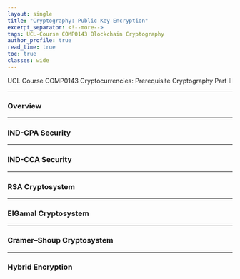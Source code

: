 ```yaml
---
layout: single
title: "Cryptography: Public Key Encryption"
excerpt_separator: <!--more-->
tags: UCL-Course COMP0143 Blockchain Cryptography
author_profile: true
read_time: true
toc: true
classes: wide
---
```


UCL Course COMP0143 Cryptocurrencies: Prerequisite Cryptography Part II

<!--more-->

---
### Overview

---
### IND-CPA Security

---
### IND-CCA Security

---
### RSA Cryptosystem

---
### ElGamal Cryptosystem

---
### Cramer–Shoup Cryptosystem

---
### Hybrid Encryption